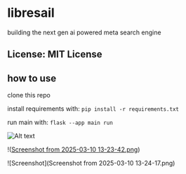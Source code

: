# libresail
building the next gen ai powered meta search engine

## License: MIT License 

## how to use
clone this repo

install requirements with: `pip install -r requirements.txt`

run main with: `flask --app main run`


![Alt text]("(https://github.com/eodowd/libresail/blob/af85e64cb31687af63cecad9eccc8eefb34d3267/Screenshot%20from%202025-03-10%2013-24-17.png)") 

!([Screenshot from 2025-03-10 13-23-42.png](https://github.com/eodowd/libresail/blob/af85e64cb31687af63cecad9eccc8eefb34d3267/Screenshot%20from%202025-03-10%2013-24-17.png))


![Screenshot](Screenshot from 2025-03-10 13-24-17.png)
